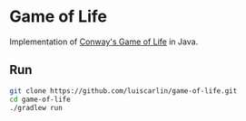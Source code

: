 # Game of Life

Implementation of [Conway's Game of Life](http://en.wikipedia.org/wiki/Conway%27s_Game_of_Life) in Java. 


## Run
```bash
git clone https://github.com/luiscarlin/game-of-life.git
cd game-of-life
./gradlew run
```
